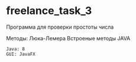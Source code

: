 # freelance_task_3
Программа для проверки простоты числа

Методы:
        Люка-Лемера
        Встроеные методы JAVA

    Java: 8
    GUI: JavaFX
